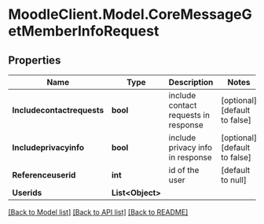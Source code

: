 # MoodleClient.Model.CoreMessageGetMemberInfoRequest

## Properties

Name | Type | Description | Notes
------------ | ------------- | ------------- | -------------
**Includecontactrequests** | **bool** | include contact requests in response | [optional] [default to false]
**Includeprivacyinfo** | **bool** | include privacy info in response | [optional] [default to false]
**Referenceuserid** | **int** | id of the user | [default to null]
**Userids** | **List&lt;Object&gt;** |  | 

[[Back to Model list]](../README.md#documentation-for-models) [[Back to API list]](../README.md#documentation-for-api-endpoints) [[Back to README]](../README.md)

